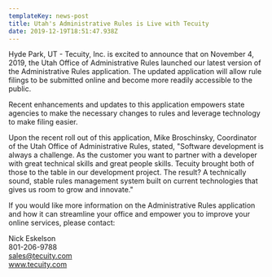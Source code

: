 ```yaml
---
templateKey: news-post
title: Utah's Administrative Rules is Live with Tecuity
date: 2019-12-19T18:51:47.938Z
---
```

Hyde Park, UT -  Tecuity, Inc. is excited to announce that on November 4, 2019, the Utah Office of Administrative Rules launched our latest version of the Administrative Rules application.  The updated application will allow rule filings to be submitted online and become more readily accessible to the public.

Recent enhancements and updates to this application empowers state agencies to make the necessary changes to rules and leverage technology to make filing easier.

Upon the recent roll out of this application, Mike Broschinsky, Coordinator of the Utah Office of Administrative Rules, stated, "Software development is always a challenge.  As the customer you want to partner with a developer with great technical skills and great people skills.  Tecuity brought both of those to the table in our development project. The result? A technically sound, stable rules management system built on current technologies that gives us room to grow and innovate."

If you would like more information on the Administrative Rules application and how it can streamline your office and empower you to improve your online services, please contact:

Nick Eskelson\
801-206-9788\
sales@tecuity.com\
www.tecuity.com
